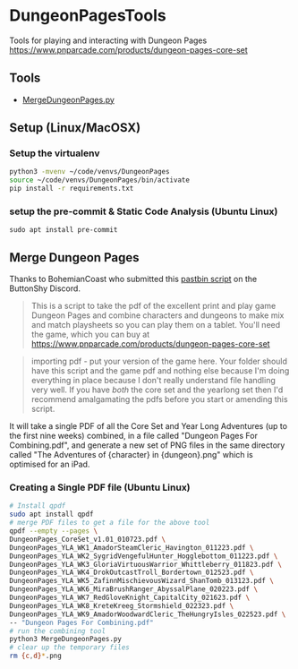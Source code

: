 # DungeonPagesTools
Tools for playing and interacting with Dungeon Pages https://www.pnparcade.com/products/dungeon-pages-core-set

## Tools

 * [MergeDungeonPages.py](MergeDungeonPages.py)

## Setup (Linux/MacOSX)

### Setup the virtualenv

```bash
python3 -mvenv ~/code/venvs/DungeonPages
source ~/code/venvs/DungeonPages/bin/activate
pip install -r requirements.txt
```

### setup the pre-commit & Static Code Analysis (Ubuntu Linux)

`sudo apt install pre-commit`

## Merge Dungeon Pages

Thanks to BohemianCoast who submitted this [pastbin script](https://pastebin.com/QnMJVXqu) on the ButtonShy Discord.

> This is a script to take the pdf of the excellent print and play game Dungeon Pages and combine characters and dungeons to make mix and match playsheets so you can play them on a tablet. You'll need the game, which you can buy at https://www.pnparcade.com/products/dungeon-pages-core-set

> importing pdf - put your version of the game here. Your folder should have this script and the game pdf and nothing else because I'm doing everything in place because I don't really understand file handling very well. If you have *both* the core set and the yearlong set then I'd recommend amalgamating the pdfs before you start or amending this script.

It will take a single PDF of all the Core Set and  Year Long Adventures (up to the first nine weeks)  combined, in a file called  "Dungeon Pages For Combining.pdf", and generate a new set of PNG files in the same directory called "The Adventures of {character} in {dungeon}.png"  which is optimised for an iPad.

### Creating a Single PDF file (Ubuntu Linux)

```bash
# Install qpdf
sudo apt install qpdf
# merge PDF files to get a file for the above tool
qpdf --empty --pages \
DungeonPages_CoreSet_v1.01_010723.pdf \
DungeonPages_YLA_WK1_AmadorSteamCleric_Havington_011223.pdf \
DungeonPages_YLA_WK2_SygridVengefulHunter_Hogglebottom_011223.pdf \
DungeonPages_YLA_WK3_GloriaVirtuousWarrior_Whittleberry_011823.pdf \
DungeonPages_YLA_WK4_DrokOutcastTroll_Bordertown_012523.pdf \
DungeonPages_YLA_WK5_ZafinnMischievousWizard_ShanTomb_013123.pdf \
DungeonPages_YLA_WK6_MiraBrushRanger_AbyssalPlane_020223.pdf \
DungeonPages_YLA_WK7_RedGloveKnight_CapitalCity_021623.pdf \
DungeonPages_YLA_WK8_KreteKreeg_Stormshield_022323.pdf \
DungeonPages_YLA_WK9_AmadorWoodwardCleric_TheHungryIsles_022523.pdf \
-- "Dungeon Pages For Combining.pdf"
# run the combining tool
python3 MergeDungeonPages.py
# clear up the temporary files
rm {c,d}*.png
```
